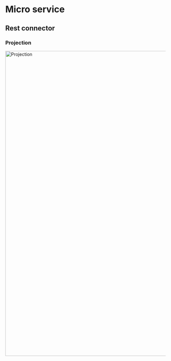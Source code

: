 # Micro service
## Rest connector 
### Projection 
<img width="960" alt="Projection" src="https://user-images.githubusercontent.com/83584345/202695870-581d0e35-4391-4d21-8953-2de5566f0f51.png">

